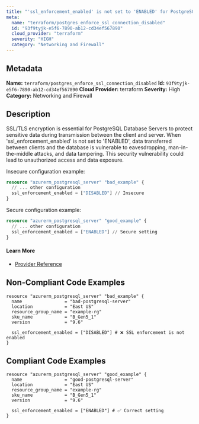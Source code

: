 ```yaml
---
title: "'ssl_enforcement_enabled' is not set to 'ENABLED' for PostgreSQL Database Server"
meta:
  name: "terraform/postgres_enforce_ssl_connection_disabled"
  id: "93f9tyjk-e5f6-7890-ab12-cd34ef567890"
  cloud_provider: "terraform"
  severity: "HIGH"
  category: "Networking and Firewall"
---
```

## Metadata
**Name:** `terraform/postgres_enforce_ssl_connection_disabled`
**Id:** `93f9tyjk-e5f6-7890-ab12-cd34ef567890`
**Cloud Provider:** terraform
**Severity:** High
**Category:** Networking and Firewall
## Description
SSL/TLS encryption is essential for PostgreSQL Database Servers to protect sensitive data during transmission between the client and server. When 'ssl_enforcement_enabled' is not set to 'ENABLED', data transferred between clients and the database is vulnerable to eavesdropping, man-in-the-middle attacks, and data tampering. This security vulnerability could lead to unauthorized access and data exposure.

Insecure configuration example:
```terraform
resource "azurerm_postgresql_server" "bad_example" {
  // ... other configuration
  ssl_enforcement_enabled = ["DISABLED"] // Insecure
}
```

Secure configuration example:
```terraform
resource "azurerm_postgresql_server" "good_example" {
  // ... other configuration
  ssl_enforcement_enabled = ["ENABLED"] // Secure setting
}
```

#### Learn More

 - [Provider Reference](https://registry.terraform.io/providers/hashicorp/azurerm/latest/docs/resources/postgresql_server)

## Non-Compliant Code Examples
```azure
resource "azurerm_postgresql_server" "bad_example" {
  name                = "bad-postgresql-server"
  location            = "East US"
  resource_group_name = "example-rg"
  sku_name            = "B_Gen5_1"
  version             = "9.6"

  ssl_enforcement_enabled = ["DISABLED"] # ❌ SSL enforcement is not enabled
}

```

## Compliant Code Examples
```azure
resource "azurerm_postgresql_server" "good_example" {
  name                = "good-postgresql-server"
  location            = "East US"
  resource_group_name = "example-rg"
  sku_name            = "B_Gen5_1"
  version             = "9.6"

  ssl_enforcement_enabled = ["ENABLED"] # ✅ Correct setting
}

```